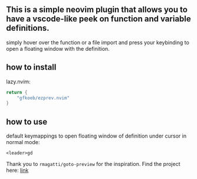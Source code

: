 ## This is a simple neovim plugin that allows you to have a vscode-like peek on function and variable definitions.

simply hover over the function or a file import and press your keybinding to open a floating window with the definition.

## how to install

lazy.nvim:
```lua
return {
    "gfkoeb/ezprev.nvim"
}
```
## how to use

default keymappings to open floating window of definition under cursor in normal mode:

```vim
<leader>gd
```

Thank you to ```rmagatti/goto-preview``` for the inspiration. Find the project here: [link](https://github.com/rmagatti/goto-preview)
